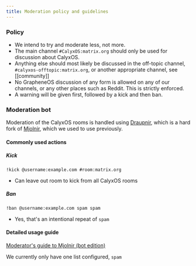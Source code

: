```yaml
---
title: Moderation policy and guidelines
---
```


### Policy

* We intend to try and moderate less, not more.
* The main channel `#CalyxOS:matrix.org` should only be used for discussion about CalyxOS.
* Anything else should most likely be discussed in the off-topic channel, `#calyxos-offtopic:matrix.org`, or another appropriate channel, see [[community]]
* No GrapheneOS discussion of any form is allowed on any of our channels, or any other places such as Reddit. This is strictly enforced.
* A warning will be given first, followed by a kick and then ban.

### Moderation bot

Moderation of the CalyxOS rooms is handled using [Draupnir](https://github.com/Gnuxie/Draupnir/), which is a hard fork of [Mjolnir](https://github.com/matrix-org/mjolnir), which we used to use previously.

#### Commonly used actions
##### Kick
`!kick @username:example.com #room:matrix.org`

* Can leave out room to kick from all CalyxOS rooms

##### Ban
`!ban @username:example.com spam spam`

* Yes, that's an intentional repeat of `spam`

#### Detailed usage guide

[Moderator's guide to Mjolnir (bot edition)](https://github.com/matrix-org/mjolnir/blob/main/docs/moderators.md)

We currently only have one list configured, `spam`

